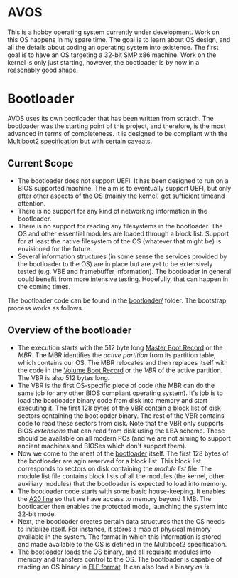 # AVOS
This is a hobby operating system currently under development. Work on this OS happens in my spare time. The goal is to learn about OS design, and all the details about coding an operating system into existence. The first goal is to have an OS targeting a 32-bit SMP x86 machine. Work on the kernel is only just starting, however, the bootloader is by now in a reasonably good shape.  

# Bootloader
AVOS uses its own bootloader that has been written from scratch. The bootloader was the starting point of this project, and therefore, is the most advanced in terms of completeness. It is designed to be compliant with the [Multiboot2 specification](https://www.gnu.org/software/grub/manual/multiboot2/multiboot.html) but with certain caveats.

   ## Current Scope ##

   * The bootloader does not support UEFI. It has been designed to run on a BIOS supported machine. The aim is to eventually support UEFI, but only after other aspects of the OS (mainly the kernel) get sufficient timeand attention. 
   * There is no support for any kind of networking information in the bootloader. 
   * There is no support for reading any filesystems in the bootloader. The OS and other essential modules are loaded through a block list. Support for at least the native filesystem of the OS (whatever that might be) is envisioned for the future. 
   * Several information structures (in some sense the services provided by the bootloader to the OS) are in place but are yet to be extensively tested (e.g. VBE and framebuffer information). The bootloader in general could benefit from more intensive testing. Hopefully, that can happen in the coming times.

The bootloader code can be found in the [bootloader/](https://github.com/avartak/AVOS/tree/master/bootloader) folder. The bootstrap process works as follows.

  ## Overview of the bootloader ##

   * The execution starts with the 512 byte long [Master Boot Record](https://github.com/avartak/AVOS/blob/master/bootloader/initial/src/mbr.asm) or the *MBR*. The MBR identifies the *active partition* from its partition table, which contains our OS. The MBR relocates and then replaces itself with the code in the [Volume Boot Record](https://github.com/avartak/AVOS/blob/master/bootloader/initial/src/vbr.asm) or the *VBR* of the active partition. The VBR is also 512 bytes long.
   * The VBR is the first OS-specific piece of code (the MBR can do the same job for any other BIOS compliant operating system). It's job is to load the bootloader binary code from disk into memory and start executing it. The first 128 bytes of the VBR contain a block list of disk sectors containing the bootloader binary. The rest of the VBR contains code to read these sectors from disk. Note that the VBR only supports BIOS *extensions* that can read from disk using the LBA scheme. These should be available on all modern PCs (and we are not aiming to support ancient machines and BIOSes which don't support them).
   * Now we come to the meat of the [bootloader](https://github.com/avartak/AVOS/blob/master/bootloader/initial/src/bootloader.asm) itself. The first 128 bytes of the bootloader are agin reserved for a block list. This block list corresponds to sectors on disk containing the *module list* file. The module list file contains block lists of all the modules (the kernel, other auxiliary modules) that the bootloader is expected to load into memory. 
   * The bootloader code starts with some basic house-keeping. It enables the [A20 line](https://github.com/avartak/AVOS/blob/master/bootloader/initial/src/a20.asm) so that we have access to memory beyond 1 MB. The bootloader then enables the protected mode, launching the system into 32-bit mode. 
   * Next, the bootloader creates certain data structures that the OS needs to initialize itself. For instance, it stores a map of physical memory available in the system. The format in which this information is stored and made available to the OS is defined in the Multiboot2 specification. 
   * The bootloader loads the OS binary, and all requisite modules into memory and transfers control to the OS. The bootloader is capable of reading an OS binary in [ELF format](https://refspecs.linuxfoundation.org/elf/elf.pdf). It can also load a binary *as is*. 


